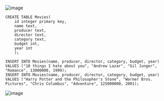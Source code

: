 ![image](https://user-images.githubusercontent.com/89135778/225343800-3cef2a67-292a-45cd-965b-8e47b02b18c7.png)

```.db
CREATE TABLE Movies(
    id integer primary key,
    name text,
    producer text,
    director text,
    category text,
    budget int,
    year int
    );

INSERT INTO Movies(name, producer, director, category, budget, year) VALUES ("10 things I hate about you", "Andrew Lazar", "Gil Junger", "Romance", 13000000, 1999);
INSERT INTO Movies(name, producer, director, category, budget, year) VALUES ("Harry Potter and the Philosopher's Stone", "Warner Bros. Pictures", "Chris Columbus", "Adventure", 125000000, 2001);

```

![image](https://user-images.githubusercontent.com/89135778/225343628-fc11845f-6f6c-4fe4-b530-d039ca75f5f1.png)
